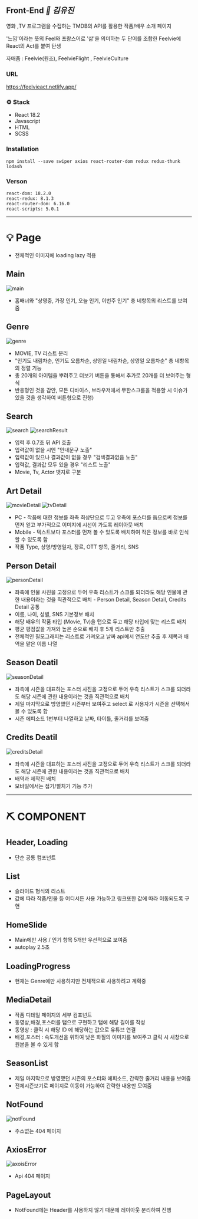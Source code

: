 ## Front-End *👩 김유진*

영화 ,TV 프로그램을 수집하는 TMDB의 API를 활용한 작품/배우 소개 페이지

'느낌'이라는 뜻의 Feel와 프랑스어로 '삶'을 의미하는 두 단어를 조합한 Feelvie에 React의 Act를 붙여 탄생

자매품 : Feelvie(원조), FeelvieFlight , FeelvieCulture

### URL
https://feelvieact.netlify.app/

### ⚙️ Stack
- React 18.2
- Javascript
- HTML
- SCSS

### Installation
```
npm install --save swiper axios react-router-dom redux redux-thunk lodash
```
### Verson
```
react-dom: 18.2.0
react-redux: 8.1.3
react-router-dom: 6.16.0
react-scripts: 5.0.1
```
----

# 💡 Page
- 전체적인 이미지에 loading lazy 적용

## Main
![main](https://github.com/nujinging/FeelvieAct/assets/78008757/af722543-9160-49b0-9ffa-994ad260e89d)

- 홈배너와 "상영중, 가장 인기, 오늘 인기, 이번주 인기" 총 네항목의 리스트를 보여줌

## Genre
![genre](https://github.com/nujinging/FeelvieAct/assets/78008757/770b6b47-a75c-4814-83ef-7b2ac0656c97)
- MOVIE, TV 리스트 분리
- "인기도 내림차순, 인기도 오름차순, 상영일 내림차순, 상영일 오름차순" 총 네항목의 정렬 기능
- 총 20개의 아이템을 뿌려주고 더보기 버튼을 통해서 추가로 20개를 더 보여주는 형식
- 반응형인 것을 감안, 모든 디바이스, 브라우저에서 무한스크롤을 적용할 시 이슈가 있을 것을 생각하여 버튼형으로 진행)

## Search
![search](https://github.com/nujinging/FeelvieAct/assets/78008757/b99b9c12-60a7-43af-ae3f-ff10d7449367)
![searchResult](https://github.com/nujinging/FeelvieAct/assets/78008757/7299a103-92ab-431c-8f81-f94a1fb4a310)
- 입력 후 0.7초 뒤 API 호출
- 입력값이 없을 시엔 "안내문구 노출"
- 입력값이 있으나 결과값이 없을 경우 "검색결과없음 노출"
- 입력값, 결과값 모두 있을 경우 "리스트 노출"
- Movie, Tv, Actor 뱃지로 구분

## Art Detail
![movieDetail](https://github.com/nujinging/FeelvieAct/assets/78008757/3c189c93-4091-40b9-8aac-f41d09227bce)
![tvDetail](https://github.com/nujinging/FeelvieAct/assets/78008757/8ac544ae-df79-4f72-a3aa-8994c112cab3)
- PC - 작품에 대한 정보를 좌측 최상단으로 두고 우측에 포스터를 둠으로써
  정보를 먼저 얻고 부가적으로 이미지에 시선이 가도록 레이아웃 배치
- Mobile - 텍스트보다 포스터를 먼저 볼 수 있도록 배치하여 작은 정보를 바로 인식할 수 있도록 함
- 작품 Type, 상영/방영일자, 장르, OTT 항목, 줄거리, SNS

## Person Detail
![personDetail](https://github.com/nujinging/FeelvieAct/assets/78008757/afafac0b-d5a8-4c34-b8ff-172cf9faaa13)
- 좌측에 인물 사진을 고정으로 두어 우측 리스트가 스크롤 되더라도 해당 인물에 관한 내용이라는 것을 직관적으로 배치 - Person Detail, Season Detail, Credits Detail 공통
- 이름, 나이, 성별, SNS 기본정보 배치
- 해당 배우의 작품 타입 (Movie, Tv)을 탭으로 두고 해당 타입에 맞는 리스트 배치
- 평균 평점값을 가져와 높은 순으로 배치 후 5개 리스트만 추출
- 전체적인 필모그래피는 리스트로 가져오고 날짜 api에서 연도만 추출 후 제목과 배역을 맡은 이름 나열

## Season Deatil
![seasonDetail](https://github.com/nujinging/FeelvieAct/assets/78008757/29ba0af9-013d-4a26-89b0-ef10b9982554)
- 좌측에 시즌을 대표하는 포스터 사진을 고정으로 두어 우측 리스트가 스크롤 되더라도 해당 시즌에 관한 내용이라는 것을 직관적으로 배치
- 제일 마지막으로 방영했던 시즌부터 보여주고 select 로 사용자가 시즌을 선택해서 볼 수 있도록 함
- 시즌 에피소드 1번부터 나열하고 날짜, 타이틀, 줄거리를 보여줌

## Credits Deatil
![creditsDetail](https://github.com/nujinging/FeelvieAct/assets/78008757/705d1029-147a-4c4d-842a-6db5c0cde61c)
- 좌측에 시즌을 대표하는 포스터 사진을 고정으로 두어 우측 리스트가 스크롤 되더라도 해당 시즌에 관한 내용이라는 것을 직관적으로 배치
- 배역과 제작진 배치
- 모바일에서는 접기/펼치기 기능 추가


---


# ⛏ COMPONENT
## Header, Loading
- 단순 공통 컴포넌트

## List
- 슬라이드 형식의 리스트
- 값에 따라 작품/인물 등 어디서든 사용 가능하고 링크또한 값에 따라 이동되도록 구현
  
## HomeSlide
- Main에만 사용 / 인기 항목 5개만 우선적으로 보여줌
- autoplay 2.5초
  
## LoadingProgress
- 현재는 Genre에만 사용하지만 전체적으로 사용하려고 계획중
  
## MediaDetail
- 작품 디테일 페이지의 세부 컴포넌트
- 동영상,배경,포스터를 탭으로 구현하고 탭에 해당 길이를 작성
- 동영상 : 클릭 시 해당 ID 에 해당하는 값으로 유튜브 연결
- 배경,포스터 : 속도개선을 위하여 낮은 화질의 이미지를 보여주고 클릭 시 새창으로 원본을 볼 수 있게 함

## SeasonList
- 제일 마지막으로 방영했던 시즌의 포스터와 에피소드, 간략한 줄거리 내용을 보여줌
- 전체시즌보기로 페이지로 이동이 가능하여 간략한 내용만 모여줌

## NotFound
![notFound](https://github.com/nujinging/FeelvieAct/assets/78008757/0c30e92d-20a1-4f6a-920d-59d10f0a016f)
- 주소없는 404 페이지

## AxiosError
![axoisError](https://github.com/nujinging/FeelvieAct/assets/78008757/a90d60d0-bc12-4b96-b8c2-7e0f73a06740)
- Api 404 페이지

## PageLayout
- NotFound에는 Header를 사용하지 않기 때문에 레이아웃 분리하여 진행

